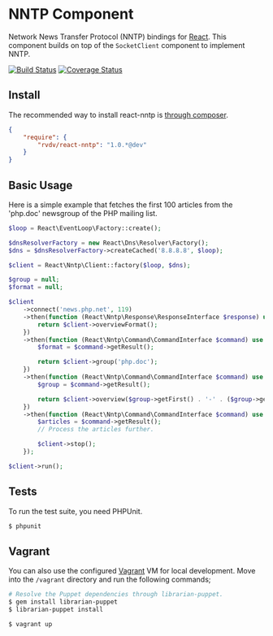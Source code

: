 # NNTP Component

Network News Transfer Protocol (NNTP) bindings for [React](http://reactphp.org).
This component builds on top of the `SocketClient` component to implement NNTP.

[![Build Status](https://travis-ci.org/RobinvdVleuten/react-nntp.png?branch=master)](https://travis-ci.org/RobinvdVleuten/react-nntp) [![Coverage Status](https://coveralls.io/repos/RobinvdVleuten/react-nntp/badge.png?branch=master)](https://coveralls.io/r/RobinvdVleuten/react-nntp)

## Install

The recommended way to install react-nntp is [through composer](http://getcomposer.org).

```JSON
{
    "require": {
        "rvdv/react-nntp": "1.0.*@dev"
    }
}
```

## Basic Usage

Here is a simple example that fetches the first 100 articles from the 'php.doc' newsgroup
of the PHP mailing list.

```php
$loop = React\EventLoop\Factory::create();

$dnsResolverFactory = new React\Dns\Resolver\Factory();
$dns = $dnsResolverFactory->createCached('8.8.8.8', $loop);

$client = React\Nntp\Client::factory($loop, $dns);

$group = null;
$format = null;

$client
    ->connect('news.php.net', 119)
    ->then(function (React\Nntp\Response\ResponseInterface $response) use ($client) {
        return $client->overviewFormat();
    })
    ->then(function (React\Nntp\Command\CommandInterface $command) use (&$format, $client) {
        $format = $command->getResult();

        return $client->group('php.doc');
    })
    ->then(function (React\Nntp\Command\CommandInterface $command) use (&$group, &$format, $client) {
        $group = $command->getResult();

        return $client->overview($group->getFirst() . '-' . ($group->getFirst() + 99), $format);
    })
    ->then(function (React\Nntp\Command\CommandInterface $command) use ($client) {
        $articles = $command->getResult();
        // Process the articles further.

        $client->stop();
    });

$client->run();
```

## Tests

To run the test suite, you need PHPUnit.

```bash
$ phpunit
```

## Vagrant

You can also use the configured [Vagrant](http://www.vagrantup.com) VM for local development.
Move into the `/vagrant` directory and run the following commands;

```bash
# Resolve the Puppet dependencies through librarian-puppet.
$ gem install librarian-puppet
$ librarian-puppet install

$ vagrant up
```
